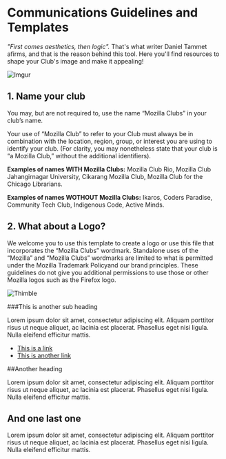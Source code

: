 # Communications Guidelines and Templates 

*"First comes aesthetics, then logic".* That's what writer Daniel Tammet afirms, and that is the reason behind this tool. Here you'll find resources to shape your Club's image and make it appealing!

![Imgur](http://i.imgur.com/w8HJCH8.gif)

## 1. Name your club

You may, but are not required to, use the name “Mozilla Clubs” in your club’s name. 
 
Your use of “Mozilla Club” to refer to your Club must always be in combination with the location, region, group, or interest you are using to identify your club. (For clarity, you may nonetheless state that your club is “a Mozilla Club,” without the additional identifiers).

**Examples of names WITH Mozilla Clubs:** Mozilla Club Rio, Mozilla Club Jahangirnagar University, Cikarang Mozilla Club, Mozilla Club for the Chicago Librarians.
 
**Examples of names WOTHOUT Mozilla Clubs:** Ikaros, Coders Paradise, Community Tech Club, Indigenous Code, Active Minds.


## 2. What about a Logo?

We welcome you to use this template to create a logo or use this file that incorporates the “Mozilla Clubs” wordmark. Standalone uses of the “Mozilla” and “Mozilla Clubs” wordmarks are limited to what is permitted under the Mozilla Trademark Policyand our brand principles. These guidelines do not give you additional permissions to use those or other Mozilla logos such as the Firefox logo. 

![Thimble](https://thimbleprojects.org/carotejada/272301/)

###This is another sub heading

Lorem ipsum dolor sit amet, consectetur adipiscing elit. Aliquam porttitor risus ut neque aliquet, ac lacinia est placerat. Phasellus eget nisi ligula. Nulla eleifend efficitur mattis.

* [This is a link](http://example.com)
* [This is another link](http://example.com)


##Another heading

Lorem ipsum dolor sit amet, consectetur adipiscing elit. Aliquam porttitor risus ut neque aliquet, ac lacinia est placerat. Phasellus eget nisi ligula. Nulla eleifend efficitur mattis.

## And one last one

Lorem ipsum dolor sit amet, consectetur adipiscing elit. Aliquam porttitor risus ut neque aliquet, ac lacinia est placerat. Phasellus eget nisi ligula. Nulla eleifend efficitur mattis.
